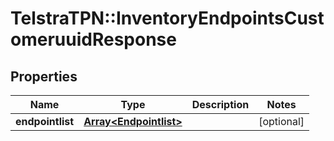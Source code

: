 # TelstraTPN::InventoryEndpointsCustomeruuidResponse

## Properties
Name | Type | Description | Notes
------------ | ------------- | ------------- | -------------
**endpointlist** | [**Array&lt;Endpointlist&gt;**](Endpointlist.md) |  | [optional] 


